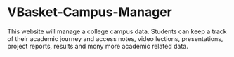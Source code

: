 # VBasket-Campus-Manager
This website will manage a college campus data. Students can keep a track of their academic journey and access notes, video lections, presentations, project reports, results and mony more academic related data.
